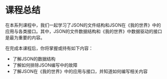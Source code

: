 # 课程总结

在本系列课程中，我们一起学习了JSON的文件结构和JSON在《我的世界》中的应用与各类接口。其中，JSON的文件数据结构和《我的世界》中数据驱动的接口是最为重要的内容。

在完成本课程后，你将掌握或持有如下内容：

- 了解JSON的数据结构
- 了解如何排除JSON编写中的故障
- 了解JSON在《我的世界》中的应用与接口，并知道如何编写相关内容
